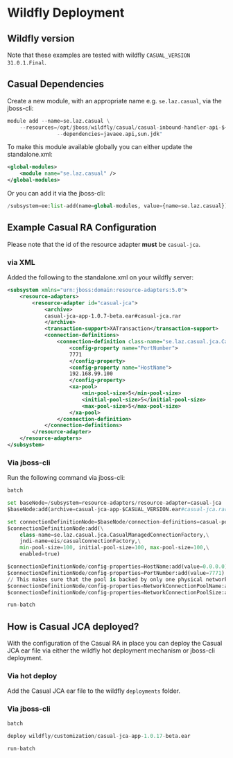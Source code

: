 # Wildfly Deployment

## Wildfly version
Note that these examples are tested with wildfly `CASUAL_VERSION` `31.0.1.Final`.

## Casual Dependencies

Create a new module, with an appropriate name e.g. `se.laz.casual`, via the jboss-cli:
```python
module add --name=se.laz.casual \
	--resources=/opt/jboss/wildfly/casual/casual-inbound-handler-api-${CASUAL_VERSION}.jar:/opt/jboss/wildfly/casual/casual-fielded-annotations-${CASUAL_VERSION}.jar:/opt/jboss/wildfly/casual/casual-service-discovery-extension-${CASUAL_VERSION}.jar:/opt/jboss/wildfly/casual/casual-api-${CASUAL_VERSION}.jar:/opt/jboss/wildfly/casual/casual-event-api-${CASUAL_VERSION}.jar:/opt/jboss/wildfly/casual/gson-${GSON_VERSION}.jar:/opt/jboss/wildfly/casual/objenesis-2.6.jar \
                --dependencies=javaee.api,sun.jdk"
```

To make this module available globally you can either update the standalone.xml:
```xml
<global-modules>
    <module name="se.laz.casual" />
</global-modules>
```

Or you can add it via the jboss-cli:
```python
/subsystem=ee:list-add(name=global-modules, value={name=se.laz.casual})
```

## Example Casual RA Configuration

Please note that the id of the resource adapter **must** be `casual-jca`.

### via XML

Added the following to the standalone.xml on your wildfly server:

```xml
<subsystem xmlns="urn:jboss:domain:resource-adapters:5.0">
    <resource-adapters>
        <resource-adapter id="casual-jca">
            <archive>
            casual-jca-app-1.0.7-beta.ear#casual-jca.rar
            </archive>
            <transaction-support>XATransaction</transaction-support>
            <connection-definitions>
                <connection-definition class-name="se.laz.casual.jca.CasualManagedConnectionFactory" jndi-name="eis/casualConnectionFactory" enabled="true" pool-name="casual-pool">
                    <config-property name="PortNumber">
                    7771
                    </config-property>
                    <config-property name="HostName">
                    192.168.99.100
                    </config-property>
                    <xa-pool>
                        <min-pool-size>5</min-pool-size>
                        <initial-pool-size>5</initial-pool-size>
                        <max-pool-size>5</max-pool-size>
                    </xa-pool>
                </connection-definition>
            </connection-definitions>
        </resource-adapter>
    </resource-adapters>
</subsystem>
```

### Via jboss-cli

Run the following command via jboss-cli:

```python
batch

set baseNode=/subsystem=resource-adapters/resource-adapter=casual-jca
$baseNode:add(archive=casual-jca-app-$CASUAL_VERSION.ear#casual-jca.rar,transaction-support=XATransaction)

set connectionDefinitionNode=$baseNode/connection-definitions=casual-pool
$connectionDefinitionNode:add(\
    class-name=se.laz.casual.jca.CasualManagedConnectionFactory,\
    jndi-name=eis/casualConnectionFactory,\
    min-pool-size=100, initial-pool-size=100, max-pool-size=100,\
    enabled=true)

$connectionDefinitionNode/config-properties=HostName:add(value=0.0.0.0)
$connectionDefinitionNode/config-properties=PortNumber:add(value=7771)
// This makes sure that the pool is backed by only one physical network connection
$connectionDefinitionNode/config-properties=NetworkConnectionPoolName:add(value=your-unique-pool-name)
$connectionDefinitionNode/config-properties=NetworkConnectionPoolSize:add(value=1)

run-batch
```

## How is Casual JCA deployed?

With the configuration of the Casual RA in place you can deploy the Casual JCA ear file via either the wildfly hot deployment mechanism or jboss-cli deployment.

### Via hot deploy
Add the Casual JCA ear file to the wildfly `deployments` folder.

### Via jboss-cli

```python
batch

deploy wildfly/customization/casual-jca-app-1.0.17-beta.ear

run-batch
```
